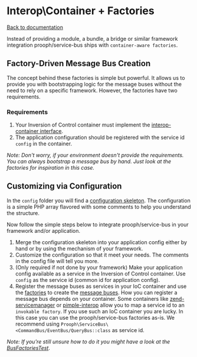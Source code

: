 # Interop\Container + Factories

[Back to documentation](../README.md#documentation)

Instead of providing a module, a bundle, a bridge or similar framework integration prooph/service-bus ships with
`container-aware factories`.

## Factory-Driven Message Bus Creation

The concept behind these factories is simple but powerful. It allows us to provide you with bootstrapping logic for
the message buses without the need to rely on a specific framework. However, the factories have two requirements.

### Requirements

1. Your Inversion of Control container must implement the [interop-container interface](https://github.com/container-interop/container-interop).
2. The application configuration should be registered with the service id `config` in the container.

*Note: Don't worry, if your environment doesn't provide the requirements. You can
always bootstrap a message bus by hand. Just look at the factories for inspiration in this case.*

## Customizing via Configuration

In the `config` folder you will find a [configuration skeleton](../config/prooph_service_bus.config.php).
The configuration is a simple PHP array flavored with some comments to help you understand the structure.

Now follow the simple steps below to integrate prooph/service-bus in your framework and/or application.

1. Merge the configuration skeleton into your application config either by hand or by using the mechanism of your framework.
2. Customize the configuration so that it meet your needs. The comments in the config file will tell you more.
3. (Only required if not done by your framework) Make your application config available as a service in the
Inversion of Control container. Use `config` as the service id (common id for application config).
4. Register the message buses as services in your IoC container and use the [factories](../src/Factory) to create the [message buses](../src).
How you can register a message bus depends on your container. Some containers like [zend-servicemanager](https://github.com/zendframework/zend-servicemanager)
or [pimple-interop](https://github.com/moufmouf/pimple-interop) allow you to map a service id to an `invokable factory`.
If you use such an IoC container you are lucky. In this case you can use the prooph/service-bus factories as-is.
We recommend using `Prooph\ServiceBus\<CommandBus/EventBus/QueryBus::class` as service id.

*Note: If you're still unsure how to do it you might have a look at the [BusFactoriesTest](../tests/Factory/BusFactoriesTest.php)*.






